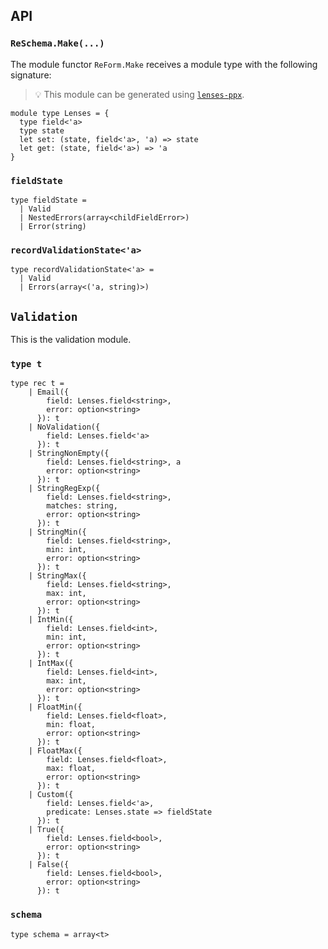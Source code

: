 ## API

### `ReSchema.Make(...)`
The module functor `ReForm.Make` receives a module type with the following signature:
> 💡 This module can be generated using [`lenses-ppx`](https://github.com/rescriptbr/lenses-ppx).

```rescript
module type Lenses = {
  type field<'a>
  type state
  let set: (state, field<'a>, 'a) => state
  let get: (state, field<'a>) => 'a
}
```

### `fieldState`
```rescript
type fieldState =
  | Valid
  | NestedErrors(array<childFieldError>)
  | Error(string)
```

### `recordValidationState<'a>`
```rescript
type recordValidationState<'a> =
  | Valid
  | Errors(array<('a, string)>)
```

## `Validation`
This is the validation module.

### `type t`
```rescript
type rec t =
    | Email({
        field: Lenses.field<string>, 
        error: option<string>
      }): t
    | NoValidation({
        field: Lenses.field<'a>
      }): t
    | StringNonEmpty({
        field: Lenses.field<string>, a
        error: option<string>
      }): t
    | StringRegExp({
        field: Lenses.field<string>, 
        matches: string, 
        error: option<string>
      }): t
    | StringMin({
        field: Lenses.field<string>, 
        min: int, 
        error: option<string>
      }): t
    | StringMax({
        field: Lenses.field<string>, 
        max: int, 
        error: option<string>
      }): t
    | IntMin({
        field: Lenses.field<int>, 
        min: int, 
        error: option<string>
      }): t
    | IntMax({
        field: Lenses.field<int>, 
        max: int, 
        error: option<string>
      }): t
    | FloatMin({
        field: Lenses.field<float>, 
        min: float, 
        error: option<string>
      }): t
    | FloatMax({
        field: Lenses.field<float>, 
        max: float, 
        error: option<string>
      }): t
    | Custom({
        field: Lenses.field<'a>, 
        predicate: Lenses.state => fieldState
      }): t
    | True({
        field: Lenses.field<bool>, 
        error: option<string>
      }): t
    | False({
        field: Lenses.field<bool>, 
        error: option<string>
      }): t
```

### `schema`
```rescript
type schema = array<t>
```

